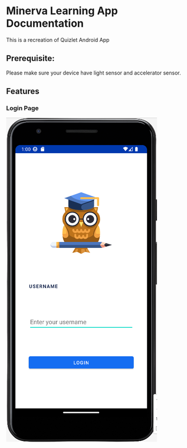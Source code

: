 # Minerva Learning App Documentation
This is a recreation of Quizlet Android App

## Prerequisite:
Please make sure your device have light sensor and accelerator sensor.

## Features

### Login Page
![Alt text](https://github.com/technical-zebra/Minerval-Learning/blob/main/Screenshots/Login.png "image demo")
